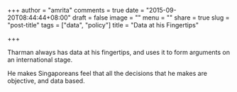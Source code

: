 +++
author = "amrita"
comments = true
date = "2015-09-20T08:44:44+08:00"
draft = false
image = ""
menu = ""
share = true
slug = "post-title"
tags = ["data", "policy"]
title = "Data at his Fingertips"

+++

Tharman always has data at his fingertips,
and uses it to form arguments on an international stage.

He makes Singaporeans feel that all the decisions
that he makes are objective, and data based.
